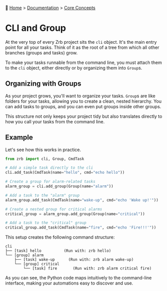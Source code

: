 🔖 [Home](../../README.md) > [Documentation](../README.md) > [Core Concepts](./README.md)

# CLI and Group

At the very top of every Zrb project sits the `cli` object. It's the main entry point for all your tasks. Think of it as the root of a tree from which all other branches (groups and tasks) grow.

To make your tasks runnable from the command line, you must attach them to the `cli` object, either directly or by organizing them into `Group`s.

## Organizing with Groups

As your project grows, you'll want to organize your tasks. `Group`s are like folders for your tasks, allowing you to create a clean, nested hierarchy. You can add tasks to groups, and you can even put groups inside other groups.

This structure not only keeps your project tidy but also translates directly to how you call your tasks from the command line.

## Example

Let's see how this works in practice.

```python
from zrb import cli, Group, CmdTask

# Add a simple task directly to the cli
cli.add_task(CmdTask(name="hello", cmd="echo hello"))

# Create a group for alarm-related tasks
alarm_group = cli.add_group(Group(name="alarm"))

# Add a task to the "alarm" group
alarm_group.add_task(CmdTask(name="wake-up", cmd="echo 'Wake up!'"))

# Create a nested group for critical alarms
critical_group = alarm_group.add_group(Group(name="critical"))

# Add a task to the "critical" group
critical_group.add_task(CmdTask(name="fire", cmd="echo 'Fire!!!'"))
```

This setup creates the following command structure:

```
cli
├── [task] hello          (Run with: zrb hello)
└── [group] alarm
    ├── [task] wake-up      (Run with: zrb alarm wake-up)
    └── [group] critical
        └── [task] fire       (Run with: zrb alarm critical fire)
```

As you can see, the Python code maps intuitively to the command-line interface, making your automations easy to discover and use.